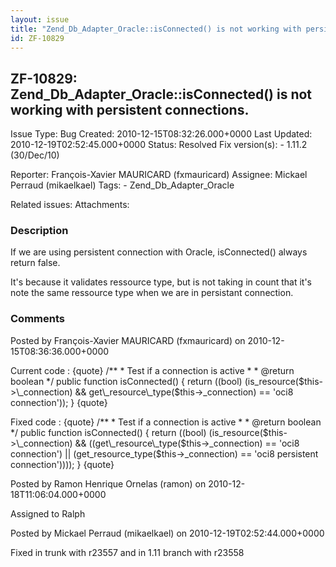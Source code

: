 ```yaml
---
layout: issue
title: "Zend_Db_Adapter_Oracle::isConnected() is not working with persistent connections."
id: ZF-10829
---
```


ZF-10829: Zend\_Db\_Adapter\_Oracle::isConnected() is not working with persistent connections.
----------------------------------------------------------------------------------------------

 Issue Type: Bug Created: 2010-12-15T08:32:26.000+0000 Last Updated: 2010-12-19T02:52:45.000+0000 Status: Resolved Fix version(s): - 1.11.2 (30/Dec/10)
 
 Reporter:  François-Xavier MAURICARD (fxmauricard)  Assignee:  Mickael Perraud (mikaelkael)  Tags: - Zend\_Db\_Adapter\_Oracle
 
 Related issues: 
 Attachments: 
### Description

If we are using persistent connection with Oracle, isConnected() always return false.

It's because it validates ressource type, but is not taking in count that it's note the same ressource type when we are in persistant connection.

 

 

### Comments

Posted by François-Xavier MAURICARD (fxmauricard) on 2010-12-15T08:36:36.000+0000

Current code : {quote} /\*\* \* Test if a connection is active \* \* @return boolean \*/ public function isConnected() { return ((bool) (is\_resource($this->\_connection) && get\_resource\_type($this->\_connection) == 'oci8 connection')); } {quote}

Fixed code : {quote} /\*\* \* Test if a connection is active \* \* @return boolean \*/ public function isConnected() { return ((bool) (is\_resource($this->\_connection) && ((get\_resource\_type($this->\_connection) == 'oci8 connection') || (get\_resource\_type($this->\_connection) == 'oci8 persistent connection')))); } {quote}

 

 

Posted by Ramon Henrique Ornelas (ramon) on 2010-12-18T11:06:04.000+0000

Assigned to Ralph

 

 

Posted by Mickael Perraud (mikaelkael) on 2010-12-19T02:52:44.000+0000

Fixed in trunk with r23557 and in 1.11 branch with r23558

 

 